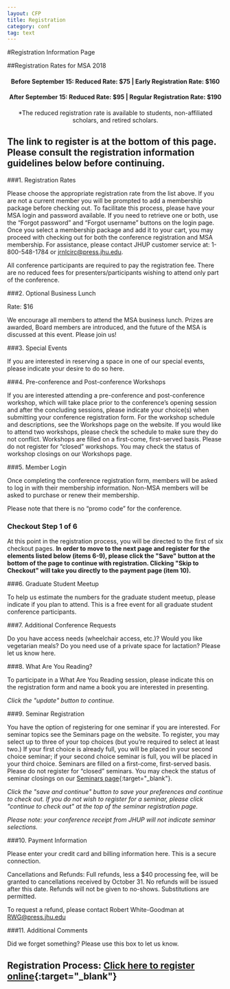 ```yaml
---
layout: CFP
title: Registration
category: conf
tag: text
---
```


#Registration Information Page

##Registration Rates for MSA 2018

<h4 style="text-align: center">Before September 15: Reduced Rate: $75 | Early Registration Rate: $160</h4>
<h4 style="text-align: center">After September 15: Reduced Rate: $95 | Regular Registration Rate: $190</h4>

<h4 style="text-align: center; font-weight: normal;">*The reduced registration rate is available to students, non-affiliated scholars, and retired scholars.</h4>

## The link to register is at the bottom of this page. Please consult the registration information guidelines below before continuing.

###1. Registration Rates 

Please choose the appropriate registration rate from the list above. If you are not a current member you will be prompted to add a membership package before checking out. To facilitate this process, please have your MSA login and password available. If you need to retrieve one or both, use the “Forgot password” and “Forgot username” buttons on the login page. Once you select a membership package and add it to your cart, you may proceed with checking out for both the conference registration and MSA membership. For assistance, please contact JHUP customer service at: 1-800-548-1784 or [jrnlcirc@press.jhu.edu](jrnlcirc@press.jhu.edu).

All conference participants are required to pay the registration fee. There are no reduced fees for presenters/participants wishing to attend only part of the conference.

###2. Optional Business Lunch

Rate: $16

We encourage all members to attend the MSA business lunch. Prizes are awarded, Board members are introduced, and the future of the MSA is discussed at this event. Please join us!

###3. Special Events

If you are interested in reserving a space in one of our special events, please indicate your desire to do so here.

###4. Pre-conference and Post-conference Workshops

If you are interested attending a pre-conference and post-conference workshop, which will take place prior to the conference’s opening session and after the concluding sessions, please indicate your choice(s) when submitting your conference registration form. For the workshop schedule and descriptions, see the Workshops page on the website. If you would like to attend two workshops, please check the schedule to make sure they do not conflict. Workshops are filled on a first-come, first-served basis. Please do not register for “closed” workshops. You may check the status of workshop closings on our Workshops page.

###5. Member Login

Once completing the conference registration form, members will be asked to log in with their membership information. Non-MSA members will be asked to purchase or renew their membership.

Please note that there is no “promo code” for the conference.

### Checkout Step 1 of 6

At this point in the registration process, you will be directed to the first of six checkout pages. **In order to move to the next page and register for the elements listed below (items 6-9), please click the "Save" button at the bottom of the page to continue with registration. Clicking "Skip to Checkout" will take you directly to the payment page (item 10).**

###6. Graduate Student Meetup

To help us estimate the numbers for the graduate student meetup, please indicate if you plan to attend. This is a free event for all graduate student conference participants. 

###7. Additional Conference Requests 

Do you have access needs (wheelchair access, etc.)? Would you like vegetarian meals? Do you need use of a private space for lactation? Please let us know here. 

###8. What Are You Reading? 

To participate in a What Are You Reading session, please indicate this on the registration form and name a book you are interested in presenting.

*Click the "update" button to continue.*

###9. Seminar Registration

You have the option of registering for one seminar if you are interested.  For seminar topics see the Seminars page on the website. To register, you may select up to three of your top choices (but you’re required to select at least two.)  If your first choice is already full, you will be placed in your second choice seminar; if your second choice seminar is full, you will be placed in your third choice. Seminars are filled on a first-come, first-served basis. <!-- The deadline for seminar registration is September 1. --> Please do not register for “closed” seminars. You may check the status of seminar closings on our [Seminars page](Seminars.html){:target="_blank"}.

*Click the "save and continue" button to save your preferences and continue to check out. If you do not wish to register for a seminar, please click "continue to check out" at the top of the seminar registration page.*

*Please note: your conference receipt from JHUP will not indicate seminar selections.*

###10. Payment Information 

Please enter your credit card and billing information here. This is a secure connection. 

Cancellations and Refunds: Full refunds, less a $40 processing fee, will be granted to cancellations received by October 31. No refunds will be issued after this date. Refunds will not be given to no-shows. Substitutions are permitted. 

To request a refund, please contact Robert White-Goodman at [RWG@press.jhu.edu](mailto:RWG@press.jhu.edu)

###11. Additional Comments 

Did we forget something? Please use this box to let us know. 


## Registration Process: [Click here to register online](https://msa.press.jhu.edu/membership/conference ){:target="_blank"}